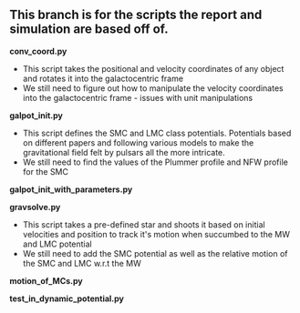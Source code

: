 ## This branch is for the scripts the report and simulation are based off of.

**conv_coord.py**
- This script takes the positional and velocity coordinates of any object and rotates it into the galactocentric frame
- We still need to figure out how to manipulate the velocity coordinates into the galactocentric frame - issues with unit manipulations

**galpot_init.py**
- This script defines the SMC and LMC class potentials. Potentials based on different papers and following various models to make the gravitational field felt by pulsars
  all the more intricate.
- We still need to find the values of the Plummer profile and NFW profile for the SMC

**galpot_init_with_parameters.py**

**gravsolve.py**
- This script takes a pre-defined star and shoots it based on initial velocities and position to track it's motion when succumbed to the MW and LMC potential
- We still need to add the SMC potential as well as the relative motion of the SMC and LMC w.r.t the MW

**motion_of_MCs.py**

**test_in_dynamic_potential.py**
